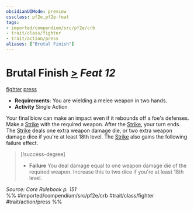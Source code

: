 ```yaml
---
obsidianUIMode: preview
cssclass: pf2e,pf2e-feat
tags:
- imported/compendium/src/pf2e/crb
- trait/class/fighter
- trait/action/press
aliases: ["Brutal Finish"]
---
```

# Brutal Finish  [>](chapter-9-playing-the-game.md#Actions "Single Action") *Feat 12*  
[fighter](rules/traits/fighter.md)  [press](press.md)  

- **Requirements**: You are wielding a melee weapon in two hands.
- **Activity** Single Action

Your final blow can make an impact even if it rebounds off a foe's defenses. Make a [Strike](strike.md) with the required weapon. After the [Strike](strike.md), your turn ends. The [Strike](strike.md) deals one extra weapon damage die, or two extra weapon damage dice if you're at least 18th level. The [Strike](strike.md) also gains the following failure effect.

> [!success-degree] 
> - **Failure** You deal damage equal to one weapon damage die of the required weapon. Increase this to two dice if you're at least 18th level.

*Source: Core Rulebook p. 151*  
%% #imported/compendium/src/pf2e/crb #trait/class/fighter #trait/action/press %%